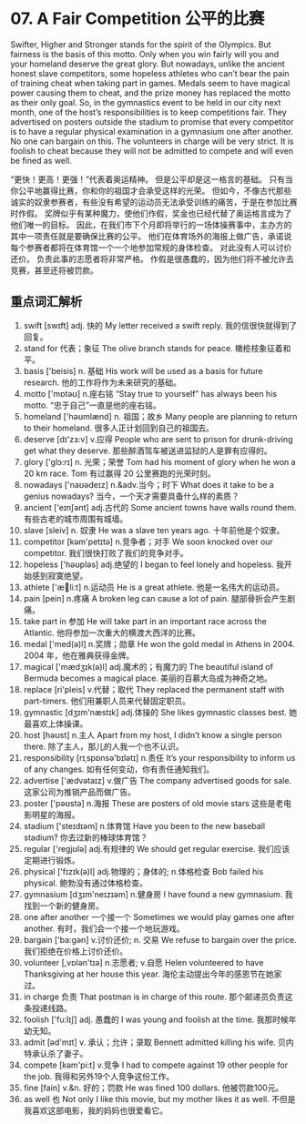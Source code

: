 # 07. A Fair Competition 公平的比赛
  
Swifter, Higher and Stronger stands for the spirit of the Olympics. But fairness is the basis of this motto. Only when you win fairly will you and your homeland deserve the great glory. But nowadays, unlike the ancient honest slave competitors, some hopeless athletes who can’t bear the pain of training cheat when taking part in games. Medals seem to have magical power causing them to cheat, and the prize money has replaced the motto as their only goal. So, in the gymnastics event to be held in our city next month, one of the host’s responsibilities is to keep competitions fair. They advertised on posters outside the stadium to promise that every competitor is to have a regular physical examination in a gymnasium one after another. No one can bargain on this. The volunteers in charge will be very strict. It is foolish to cheat because they will not be admitted to compete and will even be fined as well.

“更快！更高！更强！”代表着奥运精神。
但是公平却是这一格言的基础。
只有当你公平地赢得比赛，你和你的祖国才会承受这样的光荣。
但如今，不像古代那些诚实的奴隶参赛者，有些没有希望的运动员无法承受训练的痛苦，于是在参加比赛时作假。
奖牌似乎有某种魔力，使他们作假，奖金也已经代替了奥运格言成为了他们唯一的目标。
因此，在我们市下个月即将举行的一场体操赛事中，主办方的其中一项责任就是要确保比赛的公平。
他们在体育场外的海报上做广告，承诺说每个参赛者都将在体育馆一个一个地参加常规的身体检查。
对此没有人可以讨价还价。
负责此事的志愿者将非常严格。
作假是很愚蠢的，因为他们将不被允许去竞赛，甚至还将被罚款。

## 重点词汇解析

1. swift [swɪft] adj. 快的 My letter received a swift reply. 我的信很快就得到了回复。
2. stand for 代表；象征 The olive branch stands for peace. 橄榄枝象征着和平。
3. basis ['beisis] n. 基础 His work will be used as a basis for future research. 他的工作将作为未来研究的基础。
4. motto ['mɒtəʊ] n.座右铭 “Stay true to yourself” has always been his motto. “忠于自己”一直是他的座右铭。
5. homeland ['həʊmlænd] n. 祖国；故乡 Many people are planning to return to their homeland. 很多人正计划回到自己的祖国去。
6. deserve [dɪ'zɜ:v] v.应得 People who are sent to prison for drunk-driving get what they deserve. 那些醉酒驾车被送进监狱的人是罪有应得的。
7. glory ['glɔ:rɪ] n. 光荣；荣誉 Tom had his moment of glory when he won a 20 km race. Tom 有过赢得 20 公里赛跑的光荣时刻。
8. nowadays ['naʊədeɪz] n.&adv.当今；时下 What does it take to be a genius nowadays? 当今，一个天才需要具备什么样的素质？
9. ancient ['eɪnʃənt] adj.古代的 Some ancient towns have walls round them. 有些古老的城市周围有城墙。
10. slave [sleiv] n. 奴隶 He was a slave ten years ago. 十年前他是个奴隶。
11. competitor [kəm'petɪtə] n.竞争者；对手 We soon knocked over our competitor. 我们很快打败了我们的竞争对手。
12. hopeless ['həʊpləs] adj.绝望的 I began to feel lonely and hopeless. 我开始感到寂寞绝望。
13. athlete ['æli:t] n.运动员 He is a great athlete. 他是一名伟大的运动员。
14. pain [pein] n.疼痛 A broken leg can cause a lot of pain. 腿部骨折会产生剧痛。
15. take part in 参加 He will take part in an important race across the Atlantic. 他将参加一次重大的横渡大西洋的比赛。
16. medal ['med(ə)l] n.奖牌；勋章 He won the gold medal in Athens in 2004. 2004 年，他在雅典获得金牌。
17. magical ['mædʒɪk(ə)l] adj.魔术的；有魔力的 The beautiful island of Bermuda becomes a magical place. 美丽的百慕大岛成为神奇之地。
18. replace [ri'pleis] v.代替；取代 They replaced the permanent staff with part-timers. 他们用兼职人员来代替固定职员。
19. gymnastic [dʒɪm'næstɪk] adj.体操的 She likes gymnastic classes best. 她最喜欢上体操课。
20. host [həʊst] n.主人 Apart from my host, I didn’t know a single person there. 除了主人，那儿的人我一个也不认识。
21. responsibility [rɪˌspɒnsə'bɪlətɪ] n.责任 It’s your responsibility to inform us of any changes. 如有任何变动，你有责任通知我们。
22. advertise ['ædvətaɪz] v.做广告 The company advertised goods for sale. 这家公司为推销产品而做广告。
23. poster ['pəʊstə] n.海报 These are posters of old movie stars 这些是老电影明星的海报。
24. stadium ['steɪdɪəm] n.体育馆 Have you been to the new baseball stadium? 你去过新的棒球体育馆？
25. regular ['regjʊlə] adj.有规律的 We should get regular exercise. 我们应该定期进行锻炼。
26. physical ['fɪzɪk(ə)l] adj.物理的；身体的; n.体格检查 Bob failed his physical. 鲍勃没有通过体格检查。
27. gymnasium [dʒɪm'neɪzɪəm] n.健身房 I have found a new gymnasium. 我找到一个新的健身房。
28. one after another 一个接一个 Sometimes we would play games one after another. 有时，我们会一个接一个地玩游戏。
29. bargain ['ba:gən] v.讨价还价; n. 交易 We refuse to bargain over the price. 我们拒绝在价格上讨价还价。
30. volunteer [,vɒlən'tɪə] n.志愿者; v.自愿 Helen volunteered to have Thanksgiving at her house this year. 海伦主动提出今年的感恩节在她家过。
31. in charge 负责 That postman is in charge of this route. 那个邮递员负责这条投递线路。
32. foolish ['fu:lɪʃ] adj. 愚蠢的 I was young and foolish at the time. 我那时候年幼无知。
33. admit [əd'mɪt] v. 承认；允许；录取 Bennett admitted killing his wife. 贝内特承认杀了妻子。
34. compete [kəm'pi:t] v.竞争 I had to compete against 19 other people for the job. 我得和另外19个人竞争这份工作。
35. fine [fain] v.&n. 好的；罚款 He was fined 100 dollars. 他被罚款100元。
36. as well 也 Not only I like this movie, but my mother likes it as well. 不但是我喜欢这部电影，我的妈妈也很爱看它。
